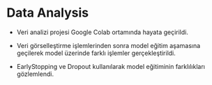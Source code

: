 # Data Analysis
* Veri analizi projesi Google Colab ortamında hayata geçirildi. 

* Veri görselleştirme işlemlerinden sonra model eğitim aşamasına geçilerek model üzerinde farklı işlemler gerçekleştirildi. 

* EarlyStopping ve Dropout kullanılarak model eğitiminin farklılıkları gözlemlendi.
